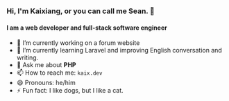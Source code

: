 ### Hi, I'm Kaixiang, or you can call me Sean. 👋
#### I am a web developer and full-stack software engineer
- 🔭 I’m currently working on a forum website
- 🌱 I’m currently learning Laravel and improving English conversation and writing.
- 💬 Ask me about **PHP**
- 📫 How to reach me: `kaix.dev`
- 😄 Pronouns: he/him
- ⚡ Fun fact: I like dogs, but I like a cat.
